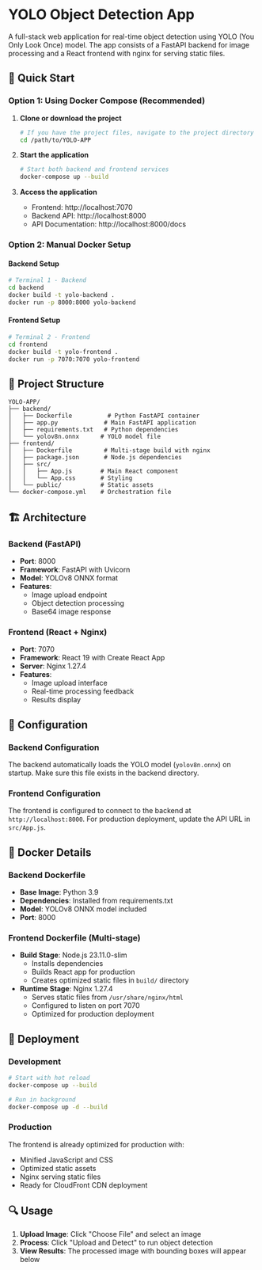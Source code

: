 # YOLO Object Detection App

A full-stack web application for real-time object detection using YOLO (You Only Look Once) model. The app consists of a FastAPI backend for image processing and a React frontend with nginx for serving static files.

## 🚀 Quick Start

### Option 1: Using Docker Compose (Recommended)

1. **Clone or download the project**
   ```bash
   # If you have the project files, navigate to the project directory
   cd /path/to/YOLO-APP
   ```

2. **Start the application**
   ```bash
   # Start both backend and frontend services
   docker-compose up --build
   ```

3. **Access the application**
   - Frontend: http://localhost:7070
   - Backend API: http://localhost:8000
   - API Documentation: http://localhost:8000/docs

### Option 2: Manual Docker Setup

#### Backend Setup
```bash
# Terminal 1 - Backend
cd backend
docker build -t yolo-backend .
docker run -p 8000:8000 yolo-backend
```

#### Frontend Setup
```bash
# Terminal 2 - Frontend
cd frontend
docker build -t yolo-frontend .
docker run -p 7070:7070 yolo-frontend
```

## 📁 Project Structure
```
YOLO-APP/
├── backend/
│   ├── Dockerfile          # Python FastAPI container
│   ├── app.py             # Main FastAPI application
│   ├── requirements.txt   # Python dependencies
│   └── yolov8n.onnx      # YOLO model file
├── frontend/
│   ├── Dockerfile         # Multi-stage build with nginx
│   ├── package.json       # Node.js dependencies
│   ├── src/
│   │   ├── App.js        # Main React component
│   │   └── App.css       # Styling
│   └── public/           # Static assets
└── docker-compose.yml    # Orchestration file
```

## 🏗️ Architecture

### Backend (FastAPI)
- **Port**: 8000
- **Framework**: FastAPI with Uvicorn
- **Model**: YOLOv8 ONNX format
- **Features**: 
  - Image upload endpoint
  - Object detection processing
  - Base64 image response

### Frontend (React + Nginx)
- **Port**: 7070
- **Framework**: React 19 with Create React App
- **Server**: Nginx 1.27.4
- **Features**:
  - Image upload interface
  - Real-time processing feedback
  - Results display

## 🔧 Configuration

### Backend Configuration
The backend automatically loads the YOLO model (`yolov8n.onnx`) on startup. Make sure this file exists in the backend directory.

### Frontend Configuration
The frontend is configured to connect to the backend at `http://localhost:8000`. For production deployment, update the API URL in `src/App.js`.

## 🐳 Docker Details

### Backend Dockerfile
- **Base Image**: Python 3.9
- **Dependencies**: Installed from requirements.txt
- **Model**: YOLOv8 ONNX model included
- **Port**: 8000

### Frontend Dockerfile (Multi-stage)
- **Build Stage**: Node.js 23.11.0-slim
  - Installs dependencies
  - Builds React app for production
  - Creates optimized static files in `build/` directory
- **Runtime Stage**: Nginx 1.27.4
  - Serves static files from `/usr/share/nginx/html`
  - Configured to listen on port 7070
  - Optimized for production deployment

## 🚀 Deployment

### Development
```bash
# Start with hot reload
docker-compose up --build

# Run in background
docker-compose up -d --build
```

### Production
The frontend is already optimized for production with:
- Minified JavaScript and CSS
- Optimized static assets
- Nginx serving static files
- Ready for CloudFront CDN deployment

## 🔍 Usage

1. **Upload Image**: Click "Choose File" and select an image
2. **Process**: Click "Upload and Detect" to run object detection
3. **View Results**: The processed image with bounding boxes will appear below

